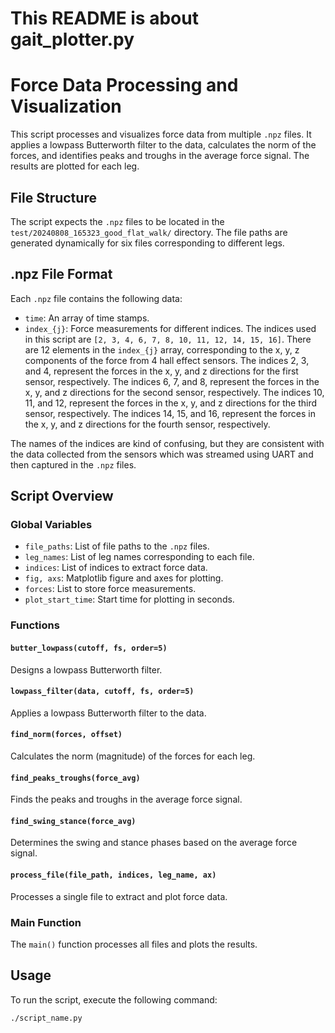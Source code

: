 # This README is about gait_plotter.py

# Force Data Processing and Visualization

This script processes and visualizes force data from multiple `.npz` files. It applies a lowpass Butterworth filter to the data, calculates the norm of the forces, and identifies peaks and troughs in the average force signal. The results are plotted for each leg.

## File Structure

The script expects the `.npz` files to be located in the `test/20240808_165323_good_flat_walk/` directory. The file paths are generated dynamically for six files corresponding to different legs.

## .npz File Format

Each `.npz` file contains the following data:
- `time`: An array of time stamps.
- `index_{j}`: Force measurements for different indices. The indices used in this script are `[2, 3, 4, 6, 7, 8, 10, 11, 12, 14, 15, 16]`.
There are 12 elements in the `index_{j}` array, corresponding to the x, y, z components of the force from 4 hall effect sensors.
The indices 2, 3, and 4, represent the forces in the x, y, and z directions for the first sensor, respectively.
The indices 6, 7, and 8, represent the forces in the x, y, and z directions for the second sensor, respectively.
The indices 10, 11, and 12, represent the forces in the x, y, and z directions for the third sensor, respectively.
The indices 14, 15, and 16, represent the forces in the x, y, and z directions for the fourth sensor, respectively.

The names of the indices are kind of confusing, but they are consistent with the data collected from the sensors which was streamed using UART and then captured in the `.npz` files.

## Script Overview

### Global Variables

- `file_paths`: List of file paths to the `.npz` files.
- `leg_names`: List of leg names corresponding to each file.
- `indices`: List of indices to extract force data.
- `fig, axs`: Matplotlib figure and axes for plotting.
- `forces`: List to store force measurements.
- `plot_start_time`: Start time for plotting in seconds.

### Functions

#### `butter_lowpass(cutoff, fs, order=5)`

Designs a lowpass Butterworth filter.

#### `lowpass_filter(data, cutoff, fs, order=5)`

Applies a lowpass Butterworth filter to the data.

#### `find_norm(forces, offset)`

Calculates the norm (magnitude) of the forces for each leg.

#### `find_peaks_troughs(force_avg)`

Finds the peaks and troughs in the average force signal.

#### `find_swing_stance(force_avg)`

Determines the swing and stance phases based on the average force signal.

#### `process_file(file_path, indices, leg_name, ax)`

Processes a single file to extract and plot force data.

### Main Function

The `main()` function processes all files and plots the results.

## Usage

To run the script, execute the following command:

```bash
./script_name.py